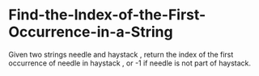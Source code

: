 # Find-the-Index-of-the-First-Occurrence-in-a-String
Given two strings needle and haystack , return the index of the first occurrence of needle in haystack ,
or -1 if needle is not part of haystack.
